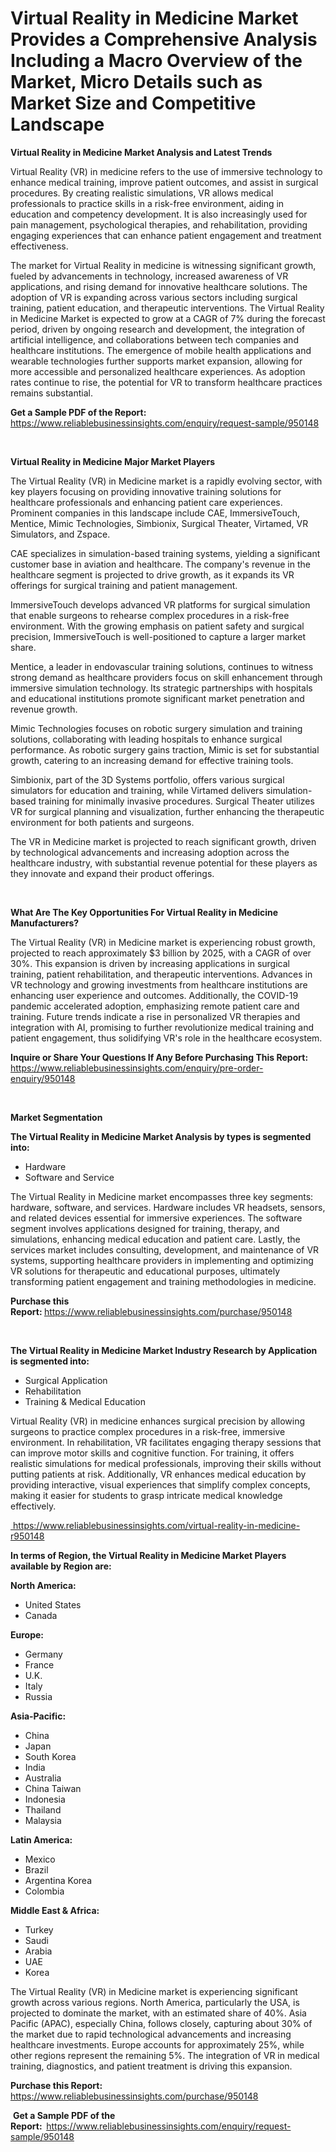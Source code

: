 <p><h1>Virtual Reality in Medicine Market Provides a Comprehensive Analysis Including a Macro Overview of the Market, Micro Details such as Market Size and Competitive Landscape</h1></p><p><strong>Virtual Reality in Medicine Market Analysis and Latest Trends</strong></p>
<p><p>Virtual Reality (VR) in medicine refers to the use of immersive technology to enhance medical training, improve patient outcomes, and assist in surgical procedures. By creating realistic simulations, VR allows medical professionals to practice skills in a risk-free environment, aiding in education and competency development. It is also increasingly used for pain management, psychological therapies, and rehabilitation, providing engaging experiences that can enhance patient engagement and treatment effectiveness.</p><p>The market for Virtual Reality in medicine is witnessing significant growth, fueled by advancements in technology, increased awareness of VR applications, and rising demand for innovative healthcare solutions. The adoption of VR is expanding across various sectors including surgical training, patient education, and therapeutic interventions. The Virtual Reality in Medicine Market is expected to grow at a CAGR of 7% during the forecast period, driven by ongoing research and development, the integration of artificial intelligence, and collaborations between tech companies and healthcare institutions. The emergence of mobile health applications and wearable technologies further supports market expansion, allowing for more accessible and personalized healthcare experiences. As adoption rates continue to rise, the potential for VR to transform healthcare practices remains substantial.</p></p>
<p><strong>Get a Sample PDF of the Report:&nbsp;</strong> <a href="https://www.reliablebusinessinsights.com/enquiry/request-sample/950148?utm_campaign=3552&utm_medium=2&utm_source=Github&utm_content=ia&utm_term=16042025&utm_id=virtual-reality-in-medicine">https://www.reliablebusinessinsights.com/enquiry/request-sample/950148</a></p>
<p>&nbsp;</p>
<p><strong>Virtual Reality in Medicine Major Market Players</strong></p>
<p><p>The Virtual Reality (VR) in Medicine market is a rapidly evolving sector, with key players focusing on providing innovative training solutions for healthcare professionals and enhancing patient care experiences. Prominent companies in this landscape include CAE, ImmersiveTouch, Mentice, Mimic Technologies, Simbionix, Surgical Theater, Virtamed, VR Simulators, and Zspace.</p><p>CAE specializes in simulation-based training systems, yielding a significant customer base in aviation and healthcare. The company's revenue in the healthcare segment is projected to drive growth, as it expands its VR offerings for surgical training and patient management.</p><p>ImmersiveTouch develops advanced VR platforms for surgical simulation that enable surgeons to rehearse complex procedures in a risk-free environment. With the growing emphasis on patient safety and surgical precision, ImmersiveTouch is well-positioned to capture a larger market share.</p><p>Mentice, a leader in endovascular training solutions, continues to witness strong demand as healthcare providers focus on skill enhancement through immersive simulation technology. Its strategic partnerships with hospitals and educational institutions promote significant market penetration and revenue growth.</p><p>Mimic Technologies focuses on robotic surgery simulation and training solutions, collaborating with leading hospitals to enhance surgical performance. As robotic surgery gains traction, Mimic is set for substantial growth, catering to an increasing demand for effective training tools.</p><p>Simbionix, part of the 3D Systems portfolio, offers various surgical simulators for education and training, while Virtamed delivers simulation-based training for minimally invasive procedures. Surgical Theater utilizes VR for surgical planning and visualization, further enhancing the therapeutic environment for both patients and surgeons.</p><p>The VR in Medicine market is projected to reach significant growth, driven by technological advancements and increasing adoption across the healthcare industry, with substantial revenue potential for these players as they innovate and expand their product offerings.</p></p>
<p>&nbsp;</p>
<p><strong>What Are The Key Opportunities For Virtual Reality in Medicine Manufacturers?</strong></p>
<p><p>The Virtual Reality (VR) in Medicine market is experiencing robust growth, projected to reach approximately $3 billion by 2025, with a CAGR of over 30%. This expansion is driven by increasing applications in surgical training, patient rehabilitation, and therapeutic interventions. Advances in VR technology and growing investments from healthcare institutions are enhancing user experience and outcomes. Additionally, the COVID-19 pandemic accelerated adoption, emphasizing remote patient care and training. Future trends indicate a rise in personalized VR therapies and integration with AI, promising to further revolutionize medical training and patient engagement, thus solidifying VR's role in the healthcare ecosystem.</p></p>
<p><strong>Inquire or Share Your Questions If Any Before Purchasing This Report:</strong> <a href="https://www.reliablebusinessinsights.com/enquiry/pre-order-enquiry/950148?utm_campaign=3552&utm_medium=2&utm_source=Github&utm_content=ia&utm_term=16042025&utm_id=virtual-reality-in-medicine">https://www.reliablebusinessinsights.com/enquiry/pre-order-enquiry/950148</a></p>
<p>&nbsp;</p>
<p><strong>Market Segmentation</strong></p>
<p><strong>The Virtual Reality in Medicine Market Analysis by types is segmented into:</strong></p>
<p><ul><li>Hardware</li><li>Software and Service</li></ul></p>
<p><p>The Virtual Reality in Medicine market encompasses three key segments: hardware, software, and services. Hardware includes VR headsets, sensors, and related devices essential for immersive experiences. The software segment involves applications designed for training, therapy, and simulations, enhancing medical education and patient care. Lastly, the services market includes consulting, development, and maintenance of VR systems, supporting healthcare providers in implementing and optimizing VR solutions for therapeutic and educational purposes, ultimately transforming patient engagement and training methodologies in medicine.</p></p>
<p><strong>Purchase this Report:&nbsp;</strong><a href="https://www.reliablebusinessinsights.com/purchase/950148?utm_campaign=3552&utm_medium=2&utm_source=Github&utm_content=ia&utm_term=16042025&utm_id=virtual-reality-in-medicine">https://www.reliablebusinessinsights.com/purchase/950148</a></p>
<p>&nbsp;</p>
<p><strong>The Virtual Reality in Medicine Market Industry Research by Application is segmented into:</strong></p>
<p><ul><li>Surgical Application</li><li>Rehabilitation</li><li>Training & Medical Education</li></ul></p>
<p><p>Virtual Reality (VR) in medicine enhances surgical precision by allowing surgeons to practice complex procedures in a risk-free, immersive environment. In rehabilitation, VR facilitates engaging therapy sessions that can improve motor skills and cognitive function. For training, it offers realistic simulations for medical professionals, improving their skills without putting patients at risk. Additionally, VR enhances medical education by providing interactive, visual experiences that simplify complex concepts, making it easier for students to grasp intricate medical knowledge effectively.</p></p>
<p><a href="https://www.reliablebusinessinsights.com/virtual-reality-in-medicine-r950148?utm_campaign=3552&utm_medium=2&utm_source=Github&utm_content=ia&utm_term=16042025&utm_id=virtual-reality-in-medicine">&nbsp;https://www.reliablebusinessinsights.com/virtual-reality-in-medicine-r950148</a></p>
<p><strong>In terms of Region, the Virtual Reality in Medicine Market Players available by Region are:</strong></p>
<p>
    <p> <strong> North America: </strong>
        <ul>
            <li>United States</li>
            <li>Canada</li>
        </ul>
        </p> 
    <p> <strong> Europe: </strong>
        <ul>
            <li>Germany</li>
            <li>France</li>
            <li>U.K.</li>
            <li>Italy</li>
            <li>Russia</li>
        </ul>
        </p> 
    <p> <strong> Asia-Pacific: </strong>
        <ul>
            <li>China</li>
            <li>Japan</li>
            <li>South Korea</li>
            <li>India</li>
            <li>Australia</li>
            <li>China Taiwan</li>
            <li>Indonesia</li>
            <li>Thailand</li>
            <li>Malaysia</li>
        </ul>
        </p> 
    <p> <strong> Latin America: </strong>
        <ul>
            <li>Mexico</li>
            <li>Brazil</li>
            <li>Argentina Korea</li>
            <li>Colombia</li>
        </ul>
        </p> 
    <p> <strong> Middle East & Africa: </strong>
        <ul>
            <li>Turkey</li>
            <li>Saudi</li>
            <li>Arabia</li>
            <li>UAE</li>
            <li>Korea</li>
        </ul>
    </p>
    </p>
<p><p>The Virtual Reality (VR) in Medicine market is experiencing significant growth across various regions. North America, particularly the USA, is projected to dominate the market, with an estimated share of 40%. Asia Pacific (APAC), especially China, follows closely, capturing about 30% of the market due to rapid technological advancements and increasing healthcare investments. Europe accounts for approximately 25%, while other regions represent the remaining 5%. The integration of VR in medical training, diagnostics, and patient treatment is driving this expansion.</p></p>
<p><strong>Purchase this Report: </strong><a href="https://www.reliablebusinessinsights.com/purchase/950148?utm_campaign=3552&utm_medium=2&utm_source=Github&utm_content=ia&utm_term=16042025&utm_id=virtual-reality-in-medicine">https://www.reliablebusinessinsights.com/purchase/950148</a></p>
<p>&nbsp;<strong>Get a Sample PDF of the Report:&nbsp;&nbsp;</strong><a href="https://www.reliablebusinessinsights.com/enquiry/request-sample/950148?utm_campaign=3552&utm_medium=2&utm_source=Github&utm_content=ia&utm_term=16042025&utm_id=virtual-reality-in-medicine">https://www.reliablebusinessinsights.com/enquiry/request-sample/950148</a></p>
<p><strong></strong></p>
<p><p></p><p></p><p></p></p>